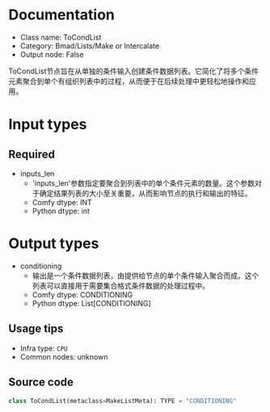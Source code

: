 
# Documentation
- Class name: ToCondList
- Category: Bmad/Lists/Make or Intercalate
- Output node: False

ToCondList节点旨在从单独的条件输入创建条件数据列表。它简化了将多个条件元素聚合到单个有组织列表中的过程，从而便于在后续处理中更轻松地操作和应用。

# Input types
## Required
- inputs_len
    - 'inputs_len'参数指定要聚合到列表中的单个条件元素的数量。这个参数对于确定结果列表的大小至关重要，从而影响节点的执行和输出的特征。
    - Comfy dtype: INT
    - Python dtype: int

# Output types
- conditioning
    - 输出是一个条件数据列表，由提供给节点的单个条件输入聚合而成。这个列表可以直接用于需要集合格式条件数据的处理过程中。
    - Comfy dtype: CONDITIONING
    - Python dtype: List[CONDITIONING]


## Usage tips
- Infra type: `CPU`
- Common nodes: unknown


## Source code
```python
class ToCondList(metaclass=MakeListMeta): TYPE = "CONDITIONING"

```
